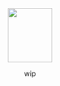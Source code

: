 <div align="center">
<img width="90" height="110" src="https://static.wikia.nocookie.net/deltarune/images/6/6e/Spamton_overworld_dance.gif/revision/latest?cb=20220917234905" />

wip
